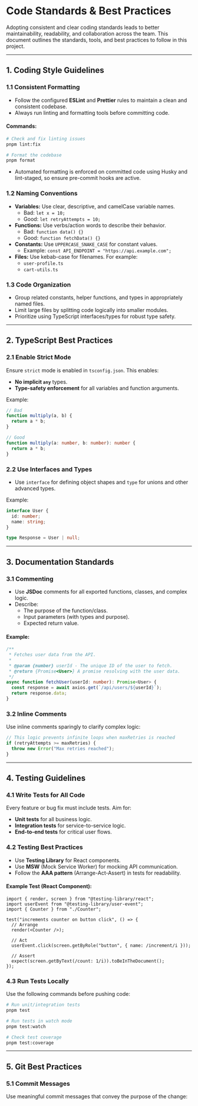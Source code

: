 # Code Standards & Best Practices

Adopting consistent and clear coding standards leads to better maintainability, readability, and collaboration across
the team. This document outlines the standards, tools, and best practices to follow in this project.

---

## **1. Coding Style Guidelines**

### **1.1 Consistent Formatting**

- Follow the configured **ESLint** and **Prettier** rules to maintain a clean and consistent codebase.
- Always run linting and formatting tools before committing code.

#### Commands:

```bash
# Check and fix linting issues
pnpm lint:fix

# Format the codebase
pnpm format
```

- Automated formatting is enforced on committed code using Husky and lint-staged, so ensure pre-commit hooks are active.

### **1.2 Naming Conventions**

- **Variables:** Use clear, descriptive, and camelCase variable names.
    - Bad: `let x = 10;`
    - Good: `let retryAttempts = 10;`
- **Functions:** Use verbs/action words to describe their behavior.
    - Bad: `function data() {}`
    - Good: `function fetchData() {}`
- **Constants:** Use `UPPERCASE_SNAKE_CASE` for constant values.
    - Example: `const API_ENDPOINT = "https://api.example.com";`
- **Files:** Use kebab-case for filenames. For example:
    - `user-profile.ts`
    - `cart-utils.ts`

### **1.3 Code Organization**

- Group related constants, helper functions, and types in appropriately named files.
- Limit large files by splitting code logically into smaller modules.
- Prioritize using TypeScript interfaces/types for robust type safety.

---

## **2. TypeScript Best Practices**

### **2.1 Enable Strict Mode**

Ensure `strict` mode is enabled in `tsconfig.json`. This enables:

- **No implicit `any`** types.
- **Type-safety enforcement** for all variables and function arguments.

Example:

```ts
// Bad
function multiply(a, b) {
  return a * b;
}

// Good
function multiply(a: number, b: number): number {
  return a * b;
}
```

### **2.2 Use Interfaces and Types**

- Use `interface` for defining object shapes and `type` for unions and other advanced types.

Example:

```ts
interface User {
  id: number;
  name: string;
}

type Response = User | null;
```

---

## **3. Documentation Standards**

### **3.1 Commenting**

- Use **JSDoc** comments for all exported functions, classes, and complex logic.
- Describe:
    - The purpose of the function/class.
    - Input parameters (with types and purpose).
    - Expected return value.

#### Example:

```ts
/**
 * Fetches user data from the API.
 *
 * @param {number} userId - The unique ID of the user to fetch.
 * @return {Promise<User>} A promise resolving with the user data.
 */
async function fetchUser(userId: number): Promise<User> {
  const response = await axios.get(`/api/users/${userId}`);
  return response.data;
}
```

### **3.2 Inline Comments**

Use inline comments sparingly to clarify complex logic:

```ts
// This logic prevents infinite loops when maxRetries is reached
if (retryAttempts >= maxRetries) {
  throw new Error("Max retries reached");
}
```

---

## **4. Testing Guidelines**

### **4.1 Write Tests for All Code**

Every feature or bug fix must include tests. Aim for:

- **Unit tests** for all business logic.
- **Integration tests** for service-to-service logic.
- **End-to-end tests** for critical user flows.

### **4.2 Testing Best Practices**

- Use **Testing Library** for React components.
- Use **MSW** (Mock Service Worker) for mocking API communication.
- Follow the **AAA pattern** (Arrange-Act-Assert) in tests for readability.

#### Example Test (React Component):

```tsx
import { render, screen } from "@testing-library/react";
import userEvent from "@testing-library/user-event";
import { Counter } from "./Counter";

test("increments counter on button click", () => {
  // Arrange
  render(<Counter />);

  // Act
  userEvent.click(screen.getByRole("button", { name: /increment/i }));

  // Assert
  expect(screen.getByText(/count: 1/i)).toBeInTheDocument();
});
```

### **4.3 Run Tests Locally**

Use the following commands before pushing code:

```bash
# Run unit/integration tests
pnpm test

# Run tests in watch mode
pnpm test:watch

# Check test coverage
pnpm test:coverage
```

---

## **5. Git Best Practices**

### **5.1 Commit Messages**

Use meaningful commit messages that convey the purpose of the change: